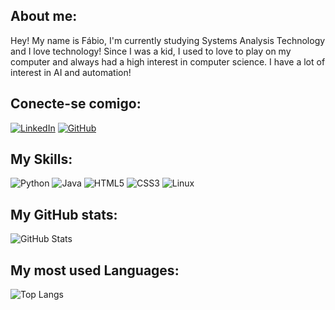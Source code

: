 <h2>About me: </h2>

Hey! My name is Fábio, I'm currently studying Systems Analysis Technology and I love technology! Since I was a kid, I used to love to play on my computer and always had a high interest in computer science. I have a lot of interest in AI and automation! 

<h2>Conecte-se comigo: </h2>

[![LinkedIn](https://img.shields.io/badge/LinkedIn-000?style=for-the-badge&logo=linkedin&logoColor=0E76A8)](https://www.linkedin.com/in/fabio-g-soares/)
[![GitHub](https://img.shields.io/badge/GitHub-100000?style=for-the-badge&logo=github&logoColor=white)](https://github.com/fabz777)

<h2>My Skills: </h2>

![Python](https://img.shields.io/badge/Python-000?style=for-the-badge&logo=python)
![Java](https://img.shields.io/badge/Java-000?style=for-the-badge&logo=java)
![HTML5](https://img.shields.io/badge/HTML5-000?style=for-the-badge&logo=html5)
![CSS3](https://img.shields.io/badge/CSS3-000?style=for-the-badge&logo=css3&logoColor=264CE4)
![Linux](https://img.shields.io/badge/Linux-FCC624?style=for-the-badge&logo=linux&logoColor=black)

<h2>My GitHub stats: </h2>

![GitHub Stats](https://github-readme-stats.vercel.app/api?username=fabz777&theme=transparent&bg_color=000&border_color=30A3DC&show_icons=true&icon_color=30A3DC&title_color=E94D5F&text_color=FFF)

<h2>My most used Languages: </h2>

![Top Langs](https://github-readme-stats-git-masterrstaa-rickstaa.vercel.app/api/top-langs/?username=fabz777&bg_color=000&border_color=30A3DC&title_color=E94D5F&text_color=FFF)

